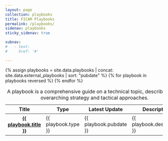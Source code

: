 ```yaml
---
layout: page
collection: playbooks
title: FICAM Playbooks 
permalink: /playbooks/
sidenav: playbooks
sticky_sidenav: true

subnav:
#   - text: 
#     href: '#'

---
```


  <table class="usa-table usa-table--borderless playbooks-table">
    <caption>
      A playbook is a comprehensive guide on a technical topic, describing both overarching strategy and tactical approaches.
    </caption>
    <thead class="usa-sr">
    <tr>
      <th data-sortable="true" scope="col" role="columnheader">Title</th>
      <th data-sortable="true" scope="col" role="columnheader">Type</th>
      <th data-sortable="true" scope="col" role="columnheader" aria-sort="ascending" >Latest Update</th>
      <th data-sortable="true" scope="col" role="columnheader">Description</th>
    </tr>
    </thead>
    <tbody>
    {% assign playbooks = site.data.playbooks | concat: site.data.external_playbooks | sort: "pubdate" %}
    {% for playbook in playbooks reversed %}
    <tr>
      <th scope="row" ><a href="{{ playbook.url | relative_url }}" target="_blank" rel="noopener noreferrer" title="playbook.title">{{ playbook.title }}</a></th>
      <td>{{ playbook.type }}</td>
      <td><a date="playbook.pubdate">{{ playbook.pubdate }}</a></td >
      <td>{{ playbook.description }}</td>
    </tr>
    {% endfor %}
    </tbody>
  </table>
  <div
    class="usa-sr-only usa-table__announcement-region"
    aria-live="polite"
  ></div>